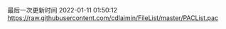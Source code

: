 最后一次更新时间 2022-01-11 01:50:12
https://raw.githubusercontent.com/cdlaimin/FileList/master/PACList.pac


